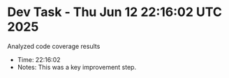 # Dev Task - Thu Jun 12 22:16:02 UTC 2025
Analyzed code coverage results
- Time: 22:16:02
- Notes: This was a key improvement step.
